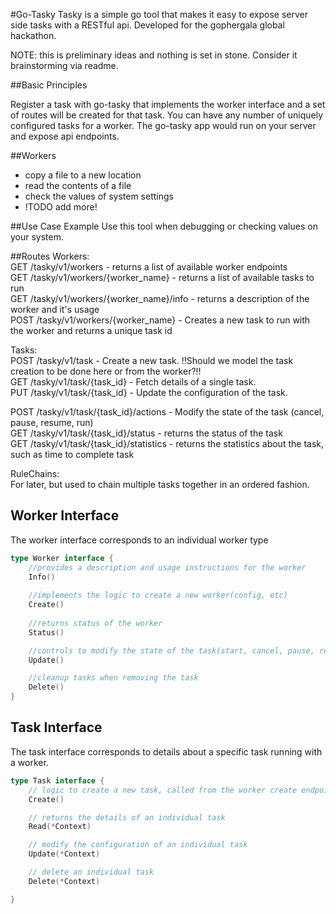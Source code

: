 #Go-Tasky
Tasky is a simple go tool that makes it easy to expose server side tasks with a RESTful api. Developed for the gophergala global hackathon. 

NOTE: this is preliminary ideas and nothing is set in stone. Consider it brainstorming via readme.  

##Basic Principles

Register a task with go-tasky that implements the worker interface and a set of routes will be created for that task. You can have any number of uniquely configured tasks for a worker. The go-tasky app would run on your server and expose api endpoints.  

##Workers
- copy a file to a new location  
- read the contents of a file  
- check the values of system settings 
- !TODO add more!  

##Use Case Example
Use this tool when debugging or checking values on your system.

##Routes
Workers:  
GET /tasky/v1/workers - returns a list of available worker endpoints   
GET /tasky/v1/workers/{worker_name} - returns a list of available tasks to run  
GET /tasky/v1/workers/{worker_name}/info - returns a description of the worker and it's usage   
POST /tasky/v1/workers/{worker_name} - Creates a new task to run with the worker and returns a unique task id  

Tasks:  
POST /tasky/v1/task - Create a new task. !!Should we model the task creation to be done here or from the worker?!!  
GET /tasky/v1/task/{task_id} - Fetch details of a single task.  
PUT /tasky/v1/task/{task_id} - Update the configuration of the task.  

POST /tasky/v1/task/{task_id}/actions - Modify the state of the task (cancel, pause, resume, run)  
GET /tasky/v1/task/{task_id}/status - returns the status of the task  
GET /tasky/v1/task/{task_id}/statistics - returns the statistics about the task, such as time to complete task  

RuleChains:  
For later, but used to chain multiple tasks together in an ordered fashion.  


## Worker Interface
The worker interface corresponds to an individual worker type
```go
type Worker interface {
    //provides a description and usage instructions for the worker
    Info()
    
    //implements the logic to create a new worker(config, etc)
    Create()
    
    //returns status of the worker
    Status()

    //controls to modify the state of the task(start, cancel, pause, resume)
    Update()

    //cleanup tasks when removing the task
    Delete()
}
```


## Task Interface
The task interface corresponds to details about a specific task running with a worker.  
```go
type Task interface {
    // logic to create a new task, called from the worker create endpoint
    Create()

    // returns the details of an individual task 
    Read(*Context)

    // modify the configuration of an individual task
    Update(*Context)

    // delete an individual task
    Delete(*Context)

}

```
